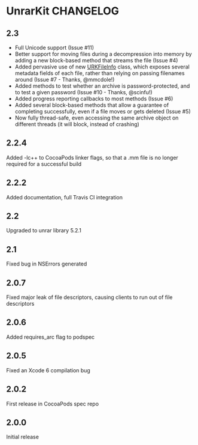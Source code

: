 # UnrarKit CHANGELOG

## 2.3

* Full Unicode support (Issue #11)
* Better support for moving files during a decompression into memory by adding a new block-based method that streams the file (Issue #4)
* Added pervasive use of new [URKFileInfo](Classes/URKFileInfo.h) class, which exposes several metadata fields of each file, rather than relying on passing filenames around (Issue #7 - Thanks, @mmcdole!)
* Added methods to test whether an archive is password-protected, and to test a given password (Issue #10 - Thanks, @scinfu!)
* Added progress reporting callbacks to most methods (Issue #6)
* Added several block-based methods that allow a guarantee of completing successfully, even if a file moves or gets deleted (Issue #5)
* Now fully thread-safe, even accessing the same archive object on different threads (it will block, instead of crashing)


## 2.2.4

Added -lc++ to CocoaPods linker flags, so that a .mm file is no longer required for a successful build


## 2.2.2

Added documentation, full Travis CI integration


## 2.2

Upgraded to unrar library 5.2.1


## 2.1

Fixed bug in NSErrors generated


## 2.0.7

Fixed major leak of file descriptors, causing clients to run out of file descriptors


## 2.0.6

Added requires_arc flag to podspec


## 2.0.5

Fixed an Xcode 6 compilation bug


## 2.0.2

First release in CocoaPods spec repo


## 2.0.0

Initial release